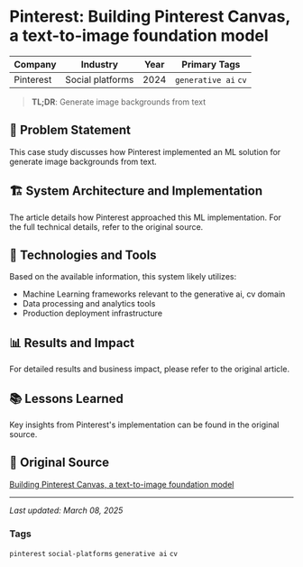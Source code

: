 # Pinterest: Building Pinterest Canvas, a text-to-image foundation model

| Company | Industry | Year | Primary Tags | 
|---------|----------|------|--------------|
| Pinterest | Social platforms | 2024 | `generative ai` `cv` |

> **TL;DR**: Generate image backgrounds from text

## 📝 Problem Statement

This case study discusses how Pinterest implemented an ML solution for generate image backgrounds from text.

## 🏗️ System Architecture and Implementation

The article details how Pinterest approached this ML implementation. For the full technical details, refer to the original source.

## 🔧 Technologies and Tools

Based on the available information, this system likely utilizes:

- Machine Learning frameworks relevant to the generative ai, cv domain
- Data processing and analytics tools
- Production deployment infrastructure

## 📊 Results and Impact

For detailed results and business impact, please refer to the original article.

## 📚 Lessons Learned

Key insights from Pinterest's implementation can be found in the original source.

## 🔗 Original Source

[Building Pinterest Canvas, a text-to-image foundation model](https://medium.com/pinterest-engineering/building-pinterest-canvas-a-text-to-image-foundation-model-aa34965e84d9)

---

*Last updated: March 08, 2025*

### Tags

`pinterest` `social-platforms` `generative ai` `cv`

